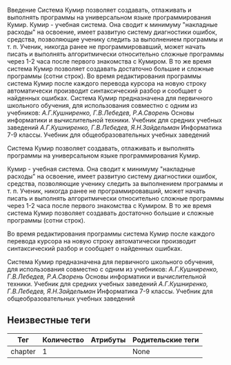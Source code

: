 Введение Система Кумир позволяет создавать, отлаживать и выполнять программы на универсальном языке
        программирования Кумир. Кумир - учебная система. Она сводит к минимуму "накладные расходы" на освоение, имеет развитую
        систему диагностики ошибок, средства, позволяющие ученику следить за
        выполнением программы и т. п. Ученик, никогда ранее не программировавший, может
        начать писать и выполнять алгоритмически относительно сложные программы через 1-2 часа после первого
        знакомства с Кумиром. В то же время система Кумир позволяет
        создавать достаточно большие и сложные программы (сотни строк). Во время редактирования программы система Кумир после каждого перевода курсора
        на новую строку автоматически производит синтаксический разбор и сообщает о найденных ошибках. Система Кумир предназначена для первичного школьного обучения, для использования совместно с одним из учебников: *А.Г.Кушниренко, Г.В.Лебедев, Р.А.Сворень* Основы информатики и вычислительной техники. Учебник для средних учебных заведений *А.Г.Кушниренко, Г.В.Лебедев, Я.Н.Зайдельман* Информатика 7-9 классы. Учебник для общеобразовательных учебных заведений

Система Кумир позволяет создавать, отлаживать и выполнять программы на универсальном языке
        программирования Кумир.

Кумир - учебная система. Она сводит к минимуму "накладные расходы" на освоение, имеет развитую
        систему диагностики ошибок, средства, позволяющие ученику следить за
        выполнением программы и т. п. Ученик, никогда ранее не программировавший, может
        начать писать и выполнять алгоритмически относительно сложные программы через 1-2 часа после первого
        знакомства с Кумиром. В то же время система Кумир позволяет
        создавать достаточно большие и сложные программы (сотни строк).

Во время редактирования программы система Кумир после каждого перевода курсора
        на новую строку автоматически производит синтаксический разбор и сообщает о найденных ошибках.

Система Кумир предназначена для первичного школьного обучения, для использования совместно с одним из учебников: *А.Г.Кушниренко, Г.В.Лебедев, Р.А.Сворень* Основы информатики и вычислительной техники. Учебник для средних учебных заведений *А.Г.Кушниренко, Г.В.Лебедев, Я.Н.Зайдельман* Информатика 7-9 классы. Учебник для общеобразовательных учебных заведений


## Неизвестные теги

| Тег | Количество | Атрибуты | Родительские теги |
|-----|------------|----------|-------------------|
| chapter | 1 |  | None |